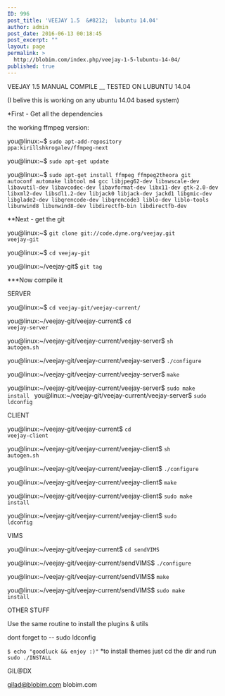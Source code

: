 ```yaml
---
ID: 996
post_title: 'VEEJAY 1.5  &#8212;  lubuntu 14.04'
author: admin
post_date: 2016-06-13 00:18:45
post_excerpt: ""
layout: page
permalink: >
  http://blobim.com/index.php/veejay-1-5-lubuntu-14-04/
published: true
---
```

VEEJAY 1.5 MANUAL COMPILE __ TESTED ON LUBUNTU 14.04

(I belive this is working on any ubuntu 14.04 based system)

*First - Get all the dependencies

the working ffmpeg version:

you@linux:~$ <code>sudo apt-add-repository ppa:kirillshkrogalev/ffmpeg-next</code>

you@linux:~$ <code>sudo apt-get update</code>

you@linux:~$ <code>sudo apt-get install ffmpeg ffmpeg2theora git autoconf automake libtool m4 gcc libjpeg62-dev libswscale-dev libavutil-dev libavcodec-dev libavformat-dev libx11-dev gtk-2.0-dev libxml2-dev libsdl1.2-dev libjack0 libjack-dev jackd1 libgmic-dev libglade2-dev libqrencode-dev libqrencode3 liblo-dev liblo-tools libunwind8 libunwind8-dev libdirectfb-bin libdirectfb-dev</code>

**Next - get the git

you@linux:~$ <code>git clone git://code.dyne.org/veejay.git veejay-git</code>

you@linux:~$ <code>cd veejay-git</code>

you@linux:~/veejay-git$ <code>git tag</code>

***Now compile it

SERVER

you@linux:~$ <code>cd veejay-git/veejay-current/</code>

you@linux:~/veejay-git/veejay-current$ <code>cd veejay-server</code>

you@linux:~/veejay-git/veejay-current/veejay-server$ <code>sh autogen.sh</code>

you@linux:~/veejay-git/veejay-current/veejay-server$ <code>./configure</code>

you@linux:~/veejay-git/veejay-current/veejay-server$ <code>make</code>

you@linux:~/veejay-git/veejay-current/veejay-server$ <code>sudo make install
</code>
you@linux:~/veejay-git/veejay-current/veejay-server$ <code>sudo ldconfig</code>

CLIENT

you@linux:~/veejay-git/veejay-current$ <code>cd veejay-client</code>

you@linux:~/veejay-git/veejay-current/veejay-client$ <code>sh autogen.sh</code>

you@linux:~/veejay-git/veejay-current/veejay-client$ <code>./configure</code>

you@linux:~/veejay-git/veejay-current/veejay-client$ <code>make</code>

you@linux:~/veejay-git/veejay-current/veejay-client$ <code>sudo make install</code>

you@linux:~/veejay-git/veejay-current/veejay-client$ <code>sudo ldconfig</code>

VIMS

you@linux:~/veejay-git/veejay-current$ <code>cd sendVIMS</code>

you@linux:~/veejay-git/veejay-current/sendVIMS$ <code>./configure</code>

you@linux:~/veejay-git/veejay-current/sendVIMS$ <code>make</code>

you@linux:~/veejay-git/veejay-current/sendVIMS$ <code>sudo make install</code>

OTHER STUFF

Use the same routine to install the plugins &amp; utils

dont forget to -- sudo ldconfig

<code>$ echo "goodluck &amp;&amp; enjoy :)"</code>
*to install themes just cd the dir and run <code>sudo ./INSTALL</code>

GIL@DX

gilad@blobim.com blobim.com